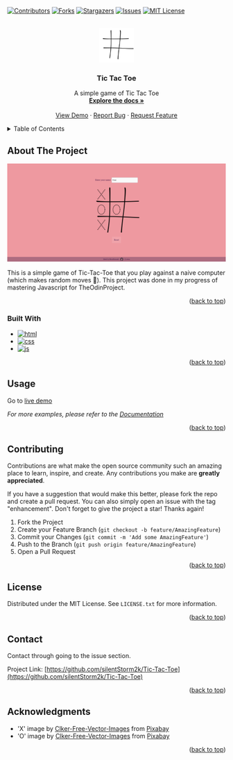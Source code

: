 <!-- Copyright notice for this README.md template -->

<!-- MIT License

Copyright (c) 2021 Othneil Drew

Permission is hereby granted, free of charge, to any person obtaining a copy
of this software and associated documentation files (the "Software"), to deal
in the Software without restriction, including without limitation the rights
to use, copy, modify, merge, publish, distribute, sublicense, and/or sell
copies of the Software, and to permit persons to whom the Software is
furnished to do so, subject to the following conditions:

The above copyright notice and this permission notice shall be included in all
copies or substantial portions of the Software.

THE SOFTWARE IS PROVIDED "AS IS", WITHOUT WARRANTY OF ANY KIND, EXPRESS OR
IMPLIED, INCLUDING BUT NOT LIMITED TO THE WARRANTIES OF MERCHANTABILITY,
FITNESS FOR A PARTICULAR PURPOSE AND NONINFRINGEMENT. IN NO EVENT SHALL THE
AUTHORS OR COPYRIGHT HOLDERS BE LIABLE FOR ANY CLAIM, DAMAGES OR OTHER
LIABILITY, WHETHER IN AN ACTION OF CONTRACT, TORT OR OTHERWISE, ARISING FROM,
OUT OF OR IN CONNECTION WITH THE SOFTWARE OR THE USE OR OTHER DEALINGS IN THE
SOFTWARE. -->


<a name="readme-top"></a>

<!-- PROJECT SHIELDS -->
<!--
*** I'm using markdown "reference style" links for readability.
*** Reference links are enclosed in brackets [ ] instead of parentheses ( ).
*** See the bottom of this document for the declaration of the reference variables
*** for contributors-url, forks-url, etc. This is an optional, concise syntax you may use.
*** https://www.markdownguide.org/basic-syntax/#reference-style-links
-->
[![Contributors][contributors-shield]][contributors-url]
[![Forks][forks-shield]][forks-url]
[![Stargazers][stars-shield]][stars-url]
[![Issues][issues-shield]][issues-url]
[![MIT License][license-shield]][license-url]


<!-- PROJECT LOGO -->
<br />
<div align="center">
  <a href="https://github.com/SilentStorm2k/Tic-Tac-Toe">
    <img src="images/background.png" alt="Logo" width="80" height="80">
  </a>

<h3 align="center">Tic Tac Toe</h3>

  <p align="center">
    A simple game of Tic Tac Toe
    <br />
    <a href="https://github.com/SilentStorm2k/Tic-Tac-Toe"><strong>Explore the docs »</strong></a>
    <br />
    <br />
    <a name="live-demo" href="https://silentstorm2k.github.io/Tic-Tac-Toe/">View Demo</a>
    ·
    <a href="https://github.com/SilentStorm2k/Tic-Tac-Toe/issues">Report Bug</a>
    ·
    <a href="https://github.com/SilentStorm2k/Tic-Tac-Toe/issues">Request Feature</a>
  </p>
</div>



<!-- TABLE OF CONTENTS -->
<details>
  <summary>Table of Contents</summary>
  <ol>
    <li>
      <a href="#about-the-project">About The Project</a>
      <ul>
        <li><a href="#built-with">Built With</a></li>
      </ul>
    </li>
    <li><a href="#usage">Usage</a></li>
    <li><a href="#contributing">Contributing</a></li>
    <li><a href="#license">License</a></li>
    <li><a href="#contact">Contact</a></li>
    <li><a href="#acknowledgments">Acknowledgments</a></li>
  </ol>
</details>



<!-- ABOUT THE PROJECT -->
## About The Project

[![Tic Tac Toe Screen Shot][product-screenshot]](https://silentstorm2k.github.io/Tic-Tac-Toe/)

This is a simple game of Tic-Tac-Toe that you play against a naive computer (which makes random moves 🤷). This project was done in my progress of mastering Javascript for TheOdinProject.


<p align="right">(<a href="#readme-top">back to top</a>)</p>



### Built With

* [![html][html]][html-url]
* [![css][css]][css-url]
* [![js][js]][js-url]


<p align="right">(<a href="#readme-top">back to top</a>)</p>



<!-- USAGE EXAMPLES -->
## Usage

Go to <a href="#live-demo">live demo</a>

_For more examples, please refer to the [Documentation](https://example.com)_

<p align="right">(<a href="#readme-top">back to top</a>)</p>





<!-- CONTRIBUTING -->
## Contributing

Contributions are what make the open source community such an amazing place to learn, inspire, and create. Any contributions you make are **greatly appreciated**.

If you have a suggestion that would make this better, please fork the repo and create a pull request. You can also simply open an issue with the tag "enhancement".
Don't forget to give the project a star! Thanks again!

1. Fork the Project
2. Create your Feature Branch (`git checkout -b feature/AmazingFeature`)
3. Commit your Changes (`git commit -m 'Add some AmazingFeature'`)
4. Push to the Branch (`git push origin feature/AmazingFeature`)
5. Open a Pull Request

<p align="right">(<a href="#readme-top">back to top</a>)</p>



<!-- LICENSE -->
## License

Distributed under the MIT License. See `LICENSE.txt` for more information.

<p align="right">(<a href="#readme-top">back to top</a>)</p>



<!-- CONTACT -->
## Contact

Contact through going to the issue section.

Project Link: [https://github.com/silentStorm2k/Tic-Tac-Toe](https://github.com/silentStorm2k/Tic-Tac-Toe)

<p align="right">(<a href="#readme-top">back to top</a>)</p>



<!-- ACKNOWLEDGMENTS -->
## Acknowledgments

* []() 'X' image by <a href="https://pixabay.com/users/clker-free-vector-images-3736/?utm_source=link-attribution&utm_medium=referral&utm_campaign=image&utm_content=40539">Clker-Free-Vector-Images</a> from <a href="https://pixabay.com//?utm_source=link-attribution&utm_medium=referral&utm_campaign=image&utm_content=40539">Pixabay</a>
* []() 'O' image by <a href="https://pixabay.com/users/clker-free-vector-images-3736/?utm_source=link-attribution&utm_medium=referral&utm_campaign=image&utm_content=40530">Clker-Free-Vector-Images</a> from <a href="https://pixabay.com//?utm_source=link-attribution&utm_medium=referral&utm_campaign=image&utm_content=40530">Pixabay</a>

<p align="right">(<a href="#readme-top">back to top</a>)</p>



<!-- MARKDOWN LINKS & IMAGES -->
<!-- https://www.markdownguide.org/basic-syntax/#reference-style-links -->
[contributors-shield]: https://img.shields.io/github/contributors/silentStorm2k/Tic-Tac-Toe.svg?style=for-the-badge
[contributors-url]: https://github.com/SilentStorm2k/Tic-Tac-Toe/graphs/contributors
[forks-shield]: https://img.shields.io/github/forks/silentStorm2k/Tic-Tac-Toe.svg?style=for-the-badge
[forks-url]: https://github.com/SilentStorm2k/Tic-Tac-Toe/network/members
[stars-shield]: https://img.shields.io/github/stars/silentStorm2k/Tic-Tac-Toe.svg?style=for-the-badge
[stars-url]: https://github.com/SilentStorm2k/Tic-Tac-Toe/stargazers
[issues-shield]: https://img.shields.io/github/issues/silentStorm2k/Tic-Tac-Toe.svg?style=for-the-badge
[issues-url]: https://github.com/SilentStorm2k/Tic-Tac-Toe/issues
[license-shield]: https://img.shields.io/github/license/silentStorm2k/Tic-Tac-Toe.svg?style=for-the-badge
[license-url]: https://github.com/SilentStorm2k/Tic-Tac-Toe/blob/master/LICENSE
[product-screenshot]: images/demo.png
[html]: https://img.shields.io/badge/HTML-239120?style=for-the-badge&logo=html5&logoColor=white
[html-url]: https://html5.org/
[css]: https://img.shields.io/badge/CSS-239120?&style=for-the-badge&logo=css3&logoColor=white
[css-url]: https://www.w3.org/Style/CSS/Overview.en.html
[js]: https://img.shields.io/badge/JavaScript-F7DF1E?style=for-the-badge&logo=javascript&logoColor=black
[js-url]: https://developer.mozilla.org/en-US/docs/Web/JavaScript